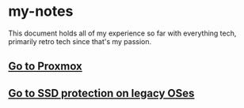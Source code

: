 # my-notes
This document holds all of my experience so far with everything tech, primarily retro tech since that's my passion.
## [Go to Proxmox](proxmox/proxmox.md)
## [Go to SSD protection on legacy OSes](ssd-protection-legacy-os.md)


